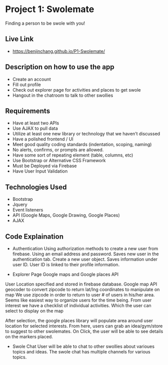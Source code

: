 # Project 1: Swolemate
Finding a person to be swole with you!

## Live Link
- https://benjinchang.github.io/P1-Swolemate/

## Description on how to use the app
- Create an account
- Fill out profile
- Check out explorer page for activities and places to get swole
- Hangout in the chatroom to talk to other swollies

## Requirements
- Have at least two APIs
- Use AJAX to pull data
- Utilize at least one new library or technology that we haven’t discussed
- Have a polished frontend / UI
- Meet good quality coding standards (indentation, scoping, naming)
- No alerts, confirms, or prompts are allowed.
- Have some sort of repeating element (table, columns, etc)
- Use Bootstrap or Alternative CSS Framework
- Must be Deployed via Firebase
- Have User Input Validation 

## Technologies Used
- Bootstrap
- Jquery
- Event listeners
- API (Google Maps, Google Drawing, Google Places)
- AJAX

## Code Explaination
- Authentication
Using authorization methods to create a new user from firebase. Using an email address and password.
Saves new user in the authentication tab.
Create a new user object. Saves information under user ID. User ID is linked to their profile information.

- Explorer Page
Google maps and Google places API

User Location specified and stored in firebase database.
Google map API geocoder to convert zipcode to return lat/lng coordinates to manipulate on map
We use zipcode in order to return to user # of users in his/her area. Seems like easiest way to organize users for the time being. 
From user interest we have a checklist of individual activities. Which the user can select to display on the map

After selection, the google places library will populate area around user location for selected interests. From here, users can grab an idea/gym/store to suggest to other swolemates.
On Click, the user will be able to see details on the markers placed.

- Swole Chat
User will be able to chat to other swollies about varioues topics and ideas. The swole chat has multiple channels for various topics.
